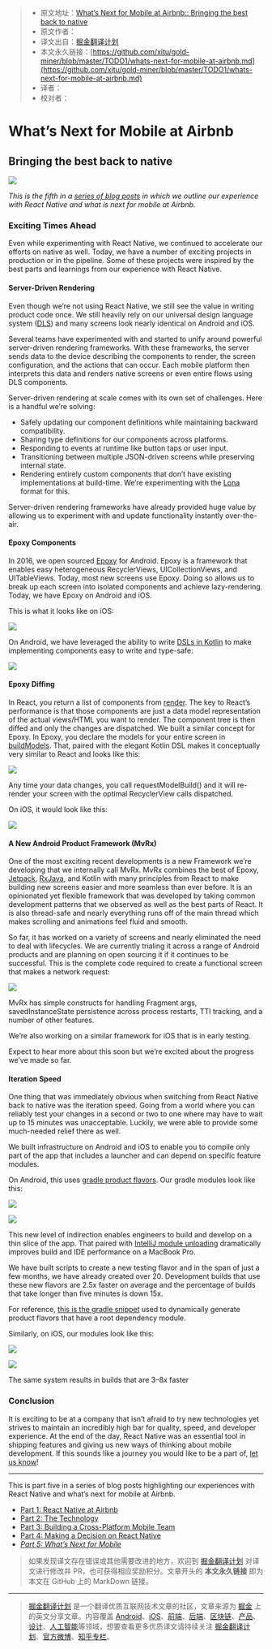> * 原文地址：[What’s Next for Mobile at Airbnb:: Bringing the best back to native](https://medium.com/airbnb-engineering/whats-next-for-mobile-at-airbnb-5e71618576ab)
> * 原文作者：[]()
> * 译文出自：[掘金翻译计划](https://github.com/xitu/gold-miner)
> * 本文永久链接：[https://github.com/xitu/gold-miner/blob/master/TODO1/whats-next-for-mobile-at-airbnb.md](https://github.com/xitu/gold-miner/blob/master/TODO1/whats-next-for-mobile-at-airbnb.md)
> * 译者：
> * 校对者：

# What’s Next for Mobile at Airbnb

## Bringing the best back to native

![](https://cdn-images-1.medium.com/max/2000/1*_N3sz8fhNFU5tB5YTVfGHg.jpeg)

_This is the fifth in a_ [_series of blog posts_](https://medium.com/airbnb-engineering/react-native-at-airbnb-f95aa460be1c) _in which we outline our experience with React Native and what is next for mobile at Airbnb._

### Exciting Times Ahead

Even while experimenting with React Native, we continued to accelerate our efforts on native as well. Today, we have a number of exciting projects in production or in the pipeline. Some of these projects were inspired by the best parts and learnings from our experience with React Native.

#### Server-Driven Rendering

Even though we’re not using React Native, we still see the value in writing product code once. We still heavily rely on our universal design language system ([DLS](https://airbnb.design/building-a-visual-language/)) and many screens look nearly identical on Android and iOS.

Several teams have experimented with and started to unify around powerful server-driven rendering frameworks. With these frameworks, the server sends data to the device describing the components to render, the screen configuration, and the actions that can occur. Each mobile platform then interprets this data and renders native screens or even entire flows using DLS components.

Server-driven rendering at scale comes with its own set of challenges. Here is a handful we’re solving:

*   Safely updating our component definitions while maintaining backward compatibility.
*   Sharing type definitions for our components across platforms.
*   Responding to events at runtime like button taps or user input.
*   Transitioning between multiple JSON-driven screens while preserving internal state.
*   Rendering entirely custom components that don’t have existing implementations at build-time. We’re experimenting with the [Lona](https://github.com/airbnb/Lona/) format for this.

Server-driven rendering frameworks have already provided huge value by allowing us to experiment with and update functionality instantly over-the-air.

#### Epoxy Components

In 2016, we open sourced [Epoxy](https://github.com/airbnb/epoxy) for Android. Epoxy is a framework that enables easy heterogeneous RecyclerViews, UICollectionViews, and UITableViews. Today, most new screens use Epoxy. Doing so allows us to break up each screen into isolated components and achieve lazy-rendering. Today, we have Epoxy on Android and iOS.

This is what it looks like on iOS:

![](https://i.embed.ly/1/display/resize?url=https%3A%2F%2Favatars1.githubusercontent.com%2Fu%2F1307745%3Fs%3D400%26v%3D4&key=a19fcc184b9711e1b4764040d3dc5c07&width=40)

On Android, we have leveraged the ability to write [DSLs in Kotlin](https://kotlinlang.org/docs/reference/type-safe-builders.html) to make implementing components easy to write and type-safe:

![](https://i.embed.ly/1/display/resize?url=https%3A%2F%2Favatars1.githubusercontent.com%2Fu%2F1307745%3Fs%3D400%26v%3D4&key=a19fcc184b9711e1b4764040d3dc5c07&width=40)

#### Epoxy Diffing

In React, you return a list of components from [render](https://reactjs.org/tutorial/tutorial.html#what-is-react). The key to React’s performance is that those components are just a data model representation of the actual views/HTML you want to render. The component tree is then diffed and only the changes are dispatched. We built a similar concept for Epoxy. In Epoxy, you declare the models for your entire screen in [buildModels](https://reactjs.org/tutorial/tutorial.html#what-is-react). That, paired with the elegant Kotlin DSL makes it conceptually very similar to React and looks like this:

![](https://i.embed.ly/1/display/resize?url=https%3A%2F%2Favatars1.githubusercontent.com%2Fu%2F1307745%3Fs%3D400%26v%3D4&key=a19fcc184b9711e1b4764040d3dc5c07&width=40)

Any time your data changes, you call requestModelBuild() and it will re-render your screen with the optimal RecyclerView calls dispatched.

On iOS, it would look like this:

![](https://i.embed.ly/1/display/resize?url=https%3A%2F%2Favatars1.githubusercontent.com%2Fu%2F1307745%3Fs%3D400%26v%3D4&key=a19fcc184b9711e1b4764040d3dc5c07&width=40)

#### A New Android Product Framework (MvRx)

One of the most exciting recent developments is a new Framework we’re developing that we internally call MvRx. MvRx combines the best of Epoxy, [Jetpack](https://developer.android.com/jetpack/), [RxJava](https://github.com/ReactiveX/RxJava), and Kotlin with many principles from React to make building new screens easier and more seamless than ever before. It is an opinionated yet flexible framework that was developed by taking common development patterns that we observed as well as the best parts of React. It is also thread-safe and nearly everything runs off of the main thread which makes scrolling and animations feel fluid and smooth.

So far, it has worked on a variety of screens and nearly eliminated the need to deal with lifecycles. We are currently trialing it across a range of Android products and are planning on open sourcing it if it continues to be successful. This is the complete code required to create a functional screen that makes a network request:

![](https://i.embed.ly/1/display/resize?url=https%3A%2F%2Favatars1.githubusercontent.com%2Fu%2F1307745%3Fs%3D400%26v%3D4&key=a19fcc184b9711e1b4764040d3dc5c07&width=40)

MvRx has simple constructs for handling Fragment args, savedInstanceState persistence across process restarts, TTI tracking, and a number of other features.

We’re also working on a similar framework for iOS that is in early testing.

Expect to hear more about this soon but we’re excited about the progress we’ve made so far.

#### Iteration Speed

One thing that was immediately obvious when switching from React Native back to native was the iteration speed. Going from a world where you can reliably test your changes in a second or two to one where may have to wait up to 15 minutes was unacceptable. Luckily, we were able to provide some much-needed relief there as well.

We built infrastructure on Android and iOS to enable you to compile only part of the app that includes a launcher and can depend on specific feature modules.

On Android, this uses [gradle product flavors](https://developer.android.com/studio/build/build-variants#product-flavors). Our gradle modules look like this:

![](https://cdn-images-1.medium.com/freeze/max/60/1*KVrbsdwESyfbtKFeh2acXg.png?q=20)

![](https://cdn-images-1.medium.com/max/1600/1*KVrbsdwESyfbtKFeh2acXg.png)

This new level of indirection enables engineers to build and develop on a thin slice of the app. That paired with [IntelliJ module unloading](https://blog.jetbrains.com/idea/2017/06/intellij-idea-2017-2-eap-introduces-unloaded-modules/) dramatically improves build and IDE performance on a MacBook Pro.

We have built scripts to create a new testing flavor and in the span of just a few months, we have already created over 20. Development builds that use these new flavors are 2.5x faster on average and the percentage of builds that take longer than five minutes is down 15x.

For reference, [this is the gradle snippet](https://gist.github.com/gpeal/d68e4fc1357ef9d126f25afd9ab4eee2) used to dynamically generate product flavors that have a root dependency module.

Similarly, on iOS, our modules look like this:

![](https://cdn-images-1.medium.com/freeze/max/60/1*AVB7em_JCmj-JmjTCkLdQw.png?q=20)

![](https://cdn-images-1.medium.com/max/1600/1*AVB7em_JCmj-JmjTCkLdQw.png)

The same system results in builds that are 3–8x faster

### Conclusion

It is exciting to be at a company that isn’t afraid to try new technologies yet strives to maintain an incredibly high bar for quality, speed, and developer experience. At the end of the day, React Native was an essential tool in shipping features and giving us new ways of thinking about mobile development. If this sounds like a journey you would like to be a part of, [let us know](https://www.airbnb.com/careers/departments/engineering)!

* * *

This is part five in a series of blog posts highlighting our experiences with React Native and what’s next for mobile at Airbnb.

*   [Part 1: React Native at Airbnb](https://medium.com/airbnb-engineering/react-native-at-airbnb-f95aa460be1c)
*   [Part 2: The Technology](https://medium.com/airbnb-engineering/react-native-at-airbnb-the-technology-dafd0b43838)
*   [Part 3: Building a Cross-Platform Mobile Team](https://medium.com/airbnb-engineering/building-a-cross-platform-mobile-team-3e1837b40a88)
*   [Part 4: Making a Decision on React Native](https://medium.com/airbnb-engineering/sunsetting-react-native-1868ba28e30a)
*   [_Part 5: What’s Next for Mobile_](https://medium.com/airbnb-engineering/whats-next-for-mobile-at-airbnb-5e71618576ab)

> 如果发现译文存在错误或其他需要改进的地方，欢迎到 [掘金翻译计划](https://github.com/xitu/gold-miner) 对译文进行修改并 PR，也可获得相应奖励积分。文章开头的 **本文永久链接** 即为本文在 GitHub 上的 MarkDown 链接。


---

> [掘金翻译计划](https://github.com/xitu/gold-miner) 是一个翻译优质互联网技术文章的社区，文章来源为 [掘金](https://juejin.im) 上的英文分享文章。内容覆盖 [Android](https://github.com/xitu/gold-miner#android)、[iOS](https://github.com/xitu/gold-miner#ios)、[前端](https://github.com/xitu/gold-miner#前端)、[后端](https://github.com/xitu/gold-miner#后端)、[区块链](https://github.com/xitu/gold-miner#区块链)、[产品](https://github.com/xitu/gold-miner#产品)、[设计](https://github.com/xitu/gold-miner#设计)、[人工智能](https://github.com/xitu/gold-miner#人工智能)等领域，想要查看更多优质译文请持续关注 [掘金翻译计划](https://github.com/xitu/gold-miner)、[官方微博](http://weibo.com/juejinfanyi)、[知乎专栏](https://zhuanlan.zhihu.com/juejinfanyi)。

